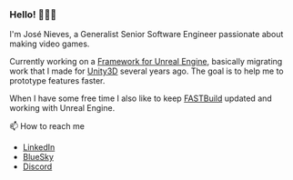 ### Hello! 👋👋👋

I'm José Nieves, a Generalist Senior Software Engineer passionate about making video games. 

Currently working on a [Framework for Unreal Engine](https://github.com/nievesj/unreal-core-framework), basically migrating work that I made for [Unity3D](https://github.com/nievesj/unity-core-project) several years ago. The goal is to help me to prototype features faster.

When I have some free time I also like to keep [FASTBuild](https://github.com/nievesj/FASTBuild) updated and working with Unreal Engine. 


📫 How to reach me

* [LinkedIn](https://www.linkedin.com/in/josemnieves/)
* [BlueSky](https://bsky.app/profile/srknives.bsky.social)
* [Discord](https://discord.com/users/srknieves)

<!--
**nievesj/nievesj** is a ✨ _special_ ✨ repository because its `README.md` (this file) appears on your GitHub profile.

Here are some ideas to get you started:

- 🔭 I’m currently working on ...
- 🌱 I’m currently learning ...
- 👯 I’m looking to collaborate on ...
- 🤔 I’m looking for help with ...
- 💬 Ask me about ...
- 📫 How to reach me: ...
- 😄 Pronouns: ...
- ⚡ Fun fact: ...
-->
